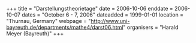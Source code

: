 +++
title = "Darstellungstheorietage"
date = 2006-10-06
enddate = 2006-10-07
dates = "October 6 - 7, 2006"
dateadded = 1999-01-01
location = "Thurnau, Germany"
webpage = "http://www.uni-bayreuth.de/departments/mathe4/darst06.html"
organisers = "Harald Meyer (Bayreuth)"
+++
